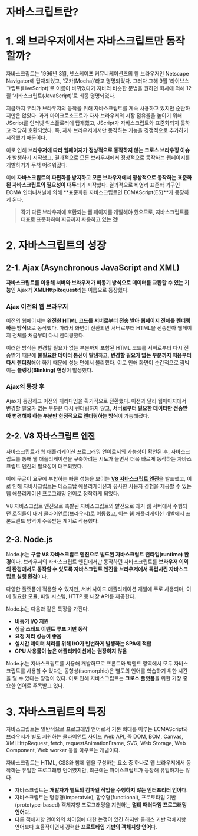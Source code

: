 # 자바스크립트란?

# 1. 왜 브라우저에서는 자바스크립트만 동작할까?

자바스크립트는 1996년 3월, 넷스케이프 커뮤니케이션즈의 웹 브라우저인 Netscape Navigator에 탑재되었고, ‘모카(Mocha)’라고 명명되었다. 그러다 그해 9월 ‘라이브스크립트(LiveScript)’로 이름이 바뀌었다가 자바와 비슷한 문법을 원하던 회사에 의해 12월 ‘자바스크립트(JavaScript)’로 최종 명명되었다.

지금까지 우리가 브라우저의 동작을 위해 자바스크립트를 계속 사용하고 있지만 순탄하지만은 않았다. 과거 마이크로소프트가 자사 브라우저의 시장 점유율을 높이기 위해 JScript를 인터넷 익스플로러에 탑재했고, JScript가 자바스크립트와 표준화되지 못하고 적당히 호환되었다. 즉, 자사 브라우저에서만 동작하는 기능을 경쟁적으로 추가하기 시작했기 때문이다.

이로 인해 **브라우저에 따라 웹페이지가 정상적으로 동작하지 않는 크로스 브라우징 이슈**가 발생하기 시작했고, 결과적으로 모든 브라우저에서 정상적으로 동작하는 웹페이지를 개발하기가 무척 어려워졌다.

이에 **자바스크립트의 파편화를 방지하고 모든 브라우저에서 정상적으로 동작하는 표준화된 자바스크립트의 필요성이 대두**되기 시작했다. 결과적으로 비영리 표준화 기구인 ECMA 인터내셔널에 의해 **표준화된 자바스크립트인 ECMAScript(ES)**가 등장하게 된다.

> **각기 다른 브라우저에 호환되는 웹 페이지를 개발해야 했으므로, 자바스크립트를 대표로 표준화하여 지금까지 사용하고 있는 것!**

# 2. 자바스크립트의 성장

## 2-1. Ajax (Asynchronous JavaScript and XML)

**자바스크립트를 이용해 서버와 브라우저가 비동기 방식으로 데이터를 교환할 수 있는 기능**인 Ajax가 **XMLHttpRequest**라는 이름으로 등장했다.

### Ajax 이전의 웹 브라우저

이전의 웹페이지는 **완전한 HTML 코드를 서버로부터 전송 받아 웹페이지 전체를 렌더링하는 방식**으로 동작했다. 따라서 화면이 전환되면 서버로부터 HTML을 전송받아 웹페이지 전체를 처음부터 다시 렌더링했다.

이러한 방식은 변경할 필요가 없는 부분까지 포함된 HTML 코드를 서버로부터 다시 전송받기 때문에 **불필요한 데이터 통신이 발생**하고, **변경할 필요가 없는 부분까지 처음부터 다시 렌더링**해야 하기 때문에 성능 면에서 불리했다. 이로 인해 화면이 순간적으로 깜박이는 **블링킹(Blinking) 현상**이 발생했다.

### Ajax의 등장 후

Ajax가 등장하고 이전의 패러다임을 획기적으로 전환했다. 이전과 달리 웹페이지에서 변경할 필요가 없는 부분은 다시 렌더링하지 않고, **서버로부터 필요한 데이터만 전송받아 변경해야 하는 부분만 한정적으로 렌더링하는 방식**이 가능해졌다.

## 2-2. V8 자바스크립트 엔진

자바스크립트가 웹 애플리케이션 프로그래밍 언어로서의 가능성이 확인된 후, 자바스크립트를 통해 웹 애플리케이션을 구축하려는 시도가 늘면서 더욱 빠르게 동작하는 자바스크립트 엔진의 필요성이 대두되었다.

이에 구글이 요구에 부합하는 빠른 성능을 보이는 [**V8 자바스크립트 엔진**](https://v8.dev/)을 발표했고, 이로 인해 자바사크립트는 데스크탑 애플리케이션과 유사한 사용자 경험을 제공할 수 있는 웹 애플리케이션 프로그래밍 언어로 정착하게 되었다.

V8 자바스크립트 엔진으로 촉발된 자바스크립트의 발전으로 과거 웹 서버에서 수행되던 로직들이 대거 클라이언트(브라우저)로 이동했고, 이는 웹 애플리케이션 개발에서 프론트엔드 영역이 주목받는 계기로 작용했다.

## 2-3. Node.js

Node.js는 **구글 V8 자바스크립트 엔진으로 빌드된 자바스크립트 런타임(runtime) 환경**이다. 브라우저의 자바스크립트 엔진에서만 동작하던 자바스크립트를 **브라우저 이외의 환경에서도 동작할 수 있도록 자바스크립트 엔진을 브라우저에서 독립시킨 자바스크립트 실행 환경**이다.

다양한 플랫폼에 적용할 수 있지만, 서버 사이드 애플리케이션 개발에 주로 사용되며, 이에 필요한 모듈, 파일 시스템, HTTP 등 내장 API를 제공한다.

Node.js는 다음과 같은 특징을 가진다.

- **비동기 I/O 지원**
- **싱글 스레드 이벤트 루프 기반 동작**
- **요청 처리 성능이 좋음**
- **실시간 데이터 처리를 위해 I/O가 빈번하게 발생하는 SPA에 적합**
- **CPU 사용률이 높은 애플리케이션에는 권장하지 않음**

Node.js는 자바스크립트를 사용해 개발하므로 프론트와 백엔드 영역에서 모두 자바스크립트를 사용할 수 있다는 동형성(isomorphic)은 별도의 언어를 학습하기 위한 시간을 덜 수 있다는 장점이 있다. 이로 인해 자바스크립트는 **크로스 플랫폼**을 위한 가장 중요한 언어로 주목받고 있다.

# 3. 자바스크립트의 특징

자바스크립트는 일반적으로 프로그래밍 언어로서 기본 뼈대를 이루는 ECMAScript와 브라우저가 별도 지원하는 [클라이언트 사이드 Web API](https://developer.mozilla.org/ko/docs/Learn/JavaScript/Client-side_web_APIs), 즉 DOM, BOM, Canvas, XMLHttpRequest, fetch, requestAnimationFrame, SVG, Web Storage, Web Component, Web worker 등을 아우르는 개념이다.

자바스크립트는 HTML, CSS와 함께 웹을 구성하는 요소 중 하나로 웹 브라우저에서 동작하는 유일한 프로그래밍 언어였지만, 최근에는 파이스크립트가 등장해 유일하지는 않다.

- 자바스크립트는 **개발자가 별도의 컴파일 작업을 수행하지 않는 인터프리터 언어**다.
- 자바스크립트는 명령형(imperatvie), 함수형(functional), 프로토타입 기반(prototype-based) 객체지향 프로그래밍을 지원하는 **멀티 패러다임 프로그래밍 언어**다.
- 다른 객체지향 언어와의 차이점에 대한 논쟁이 있긴 하지만 클래스 기반 객체지향 언어보다 효율적이면서 강력한 **프로토타입 기반의 객체지향 언어**다.
